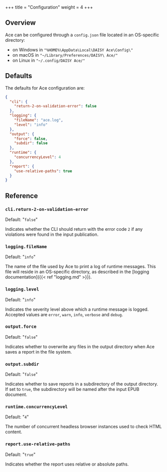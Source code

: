 +++
title = "Configuration"
weight = 4
+++

## Overview

Ace can be configured through a `config.json` file located in an OS-specific directory:

- on Windows in `"%HOME%\AppData\Local\DAISY Ace\Config\"`
- on macOS in `"~/Library/Preferences/DAISY\ Ace/"`
- on Linux in `"~/.config/DAISY Ace/"`

## Defaults

The defaults for Ace configuration are:

```json
{
  "cli": {
    "return-2-on-validation-error": false
  },
  "logging": {
    "fileName": "ace.log",
    "level": "info"
  },
  "output": {
    "force": false,
    "subdir": false
  },
  "runtime": {
    "concurrencyLevel": 4
  },
  "report": {
    "use-relative-paths": true
  }
}
```
## Reference

### `cli.return-2-on-validation-error`

Default: "`false`"

Indicates whether the CLI should return with the error code `2` if any violations were found in the input publication.

### `logging.fileName`

Default: "`info`"

The name of the file used by Ace to print a log of runtime messages. This file will reside in an OS-specific directory, as described in the [logging documentation]({{< ref "logging.md" >}}).

### `logging.level`

Default: "`info`"

Indicates the severity level above which a runtime message is logged. Accepted values are `error`, `warn`, `info`, `verbose` and `debug`.

### `output.force`

Default: "`false`"

Indicates whether to overwrite any files in the output directory when Ace saves a report in the file system.

### `output.subdir`

Default: "`false`"

Indicates whether to save reports in a subdirectory of the output directory. If set to `true`, the subdirectory will be named after the input EPUB document.

### `runtime.concurrencyLevel`

Default: "`4`"

The number of concurrent headless browser instances used to check HTML content.

### `report.use-relative-paths`

Default: "`true`"

Indicates whether the report uses relative or absolute paths.
